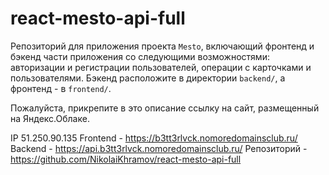 # react-mesto-api-full
Репозиторий для приложения проекта `Mesto`, включающий фронтенд и бэкенд части приложения со следующими возможностями: авторизации и регистрации пользователей, операции с карточками и пользователями. Бэкенд расположите в директории `backend/`, а фронтенд - в `frontend/`. 
  
Пожалуйста, прикрепите в это описание ссылку на сайт, размещенный на Яндекс.Облаке.

IP 51.250.90.135
Frontend - https://b3tt3rlvck.nomoredomainsclub.ru/
Backend - https://api.b3tt3rlvck.nomoredomainsclub.ru/
Репозиторий - https://github.com/NikolaiKhramov/react-mesto-api-full